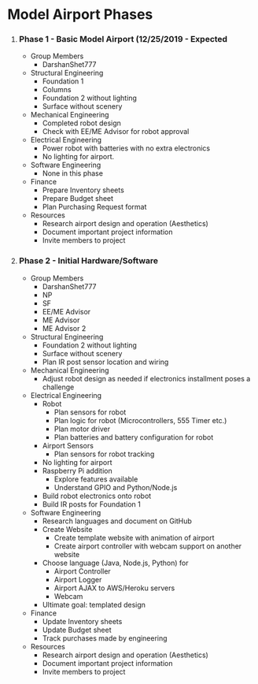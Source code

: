 # Model Airport Phases

1. ### Phase 1 - Basic Model Airport (12/25/2019 - Expected 
   * Group Members
      * DarshanShet777
   * Structural Engineering
      * Foundation 1
      * Columns
      * Foundation 2 without lighting
      * Surface without scenery
   * Mechanical Engineering
      * Completed robot design
      * Check with EE/ME Advisor for robot approval
   * Electrical Engineering
      * Power robot with batteries with no extra electronics
      * No lighting for airport.
   * Software Engineering
      * None in this phase
   * Finance
      * Prepare Inventory sheets
      * Prepare Budget sheet
      * Plan Purchasing Request format
   * Resources
      * Research airport design and operation (Aesthetics)
      * Document important project information
      * Invite members to project

1. ### Phase 2 - Initial Hardware/Software
   * Group Members
      * DarshanShet777
      * NP
      * SF
      * EE/ME Advisor
      * ME Advisor
      * ME Advisor 2
   * Structural Engineering
      * Foundation 2 without lighting
      * Surface without scenery
      * Plan IR post sensor location and wiring
   * Mechanical Engineering
      * Adjust robot design as needed if electronics installment poses a challenge
   * Electrical Engineering
      * Robot
         * Plan sensors for robot
         * Plan logic for robot (Microcontrollers, 555 Timer etc.)
         * Plan motor driver
         * Plan batteries and battery configuration for robot
      * Airport Sensors
         * Plan sensors for robot tracking
      * No lighting for airport
      * Raspberry Pi addition
         * Explore features available
         * Understand GPIO and Python/Node.js
      * Build robot electronics onto robot
      * Build IR posts for Foundation 1
   * Software Engineering
      * Research languages and document on GitHub
      * Create Website
         * Create template website with animation of airport
         * Create airport controller with webcam support on another website
      * Choose language (Java, Node.js, Python) for
         * Airport Controller
         * Airport Logger
         * Airport AJAX to AWS/Heroku servers
         * Webcam
      * Ultimate goal: templated design
   * Finance
      * Update Inventory sheets
      * Update Budget sheet
      * Track purchases made by engineering
   * Resources
      * Research airport design and operation (Aesthetics)
      * Document important project information
      * Invite members to project